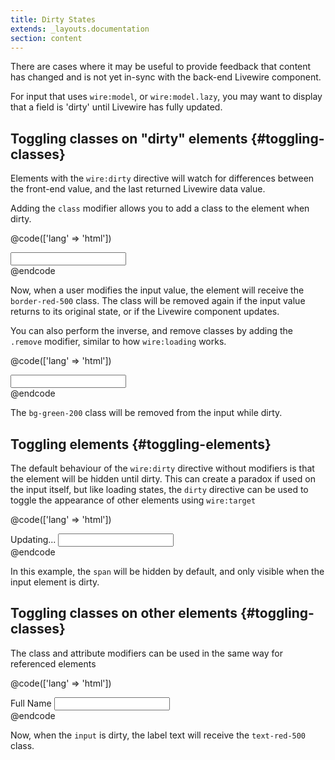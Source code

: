 ```yaml
---
title: Dirty States
extends: _layouts.documentation
section: content
---
```


There are cases where it may be useful to provide feedback that content has changed and is not yet in-sync with the back-end Livewire component.

For input that uses `wire:model`, or `wire:model.lazy`, you may want to display that a field is 'dirty' until Livewire has fully updated.

## Toggling classes on "dirty" elements {#toggling-classes}

Elements with the `wire:dirty` directive will watch for differences between the front-end value, and the last returned Livewire data value.

Adding the `class` modifier allows you to add a class to the element when dirty.

@code(['lang' => 'html'])
<div>
    <input wire:dirty.class="border-red-500" wire:model.lazy="foo">
</div>
@endcode

Now, when a user modifies the input value, the element will receive the `border-red-500` class. The class will be removed again if the input value returns to its original state, or if the Livewire component updates.

You can also perform the inverse, and remove classes by adding the `.remove` modifier, similar to how `wire:loading` works.

@code(['lang' => 'html'])
<div>
    <input wire:dirty.class.remove="bg-green-200" class="bg-green-200" wire:model.lazy="foo">
</div>
@endcode

The `bg-green-200` class will be removed from the input while dirty.

## Toggling elements {#toggling-elements}

The default behaviour of the `wire:dirty` directive without modifiers is that the element will be hidden until dirty. This can create a paradox if used on the input itself, but like loading states, the `dirty` directive can be used to toggle the appearance of other elements using `wire:target`

@code(['lang' => 'html'])
<div>
    <span wire:dirty wire:target="foo">Updating...</span>
    <input wire:model.lazy="foo">
</div>
@endcode

In this example, the `span` will be hidden by default, and only visible when the input element is dirty.

## Toggling classes on other elements {#toggling-classes}

The class and attribute modifiers can be used in the same way for referenced elements

@code(['lang' => 'html'])
<div>
    <label wire:dirty.class="text-red-500" wire:target="foo">Full Name</label>
    <input wire:model.lazy="foo">
</div>
@endcode

Now, when the `input` is dirty, the label text will receive the `text-red-500` class.

